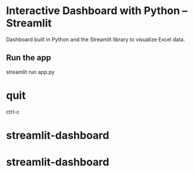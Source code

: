 
# Interactive Dashboard with Python – Streamlit

Dashboard built in Python and the Streamlit library to visualize Excel data.

## Run the app

streamlit run app.py

# quit
ctrl-c

# streamlit-dashboard


# streamlit-dashboard
